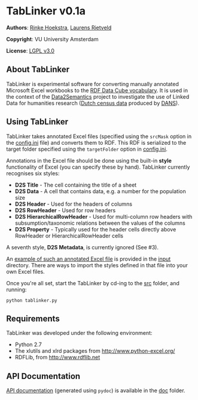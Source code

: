 # TabLinker v0.1a
**Authors**: [Rinke Hoekstra](http://github.com/RinkeHoekstra), [Laurens Rietveld](http://github.com/LaurensRietveld)

**Copyright**: VU University Amsterdam

**License**: [LGPL v3.0](http://www.gnu.org/licenses/lgpl.html)

## About TabLinker

TabLinker is experimental software for converting manually annotated Microsoft Excel workbooks to the [RDF Data Cube vocabulary](http://publishing-statistical-data.googlecode.com/svn/trunk/specs/src/main/html/cube.html). It is used in the context of the [Data2Semantics](http://www.data2semantics.org) project to investigate the use of Linked Data for humanities research ([Dutch census data](http://www.volkstellingen.nl) produced by [DANS](http://dans.knaw.nl)).

## Using TabLinker

TabLinker takes annotated Excel files (specified using the `srcMask` option in the [config.ini](http://github.com/Data2Semantics/TabLinker/tree/master/config.ini) file) and converts them to RDF. This RDF is serialized to the target folder specified using the `targetFolder` option in [config.ini](http://github.com/Data2Semantics/TabLinker/tree/master/config.ini).

Annotations in the Excel file should be done using the built-in **style** functionality of Excel (you can specify these by hand). TabLinker currently recognises six styles:

* **D2S Title** - The cell containing the title of a sheet
* **D2S Data** - A cell that contains data, e.g. a number for the population size 
* **D2S Header** - Used for the headers of columns
* **D2S RowHeader** - Used for row headers
* **D2S HierarchicalRowHeader** - Used for multi-column row headers with subsumption/taxonomic relations between the values of the columns
* **D2S Property** - Typically used for the header cells directly above RowHeader or HierarchicalRowHeader cells

A seventh style, **D2S Metadata**, is currently ignored (See #3).

An [example of such an annotated Excel file](http://github.com/Data2Semantics/TabLinker/tree/master/input/BRT_1889_02_T1_marked.xls) is provided in the [input](http://github.com/Data2Semantics/TabLinker/tree/master/input/) directory. There are ways to import the styles defined in that file into your own Excel files.

Once you're all set, start the TabLinker by cd-ing to the [src](http://github.com/Data2Semantics/TabLinker/tree/master/src/) folder, and running:

```python tablinker.py```

## Requirements

TabLinker was developed under the following environment:

* Python 2.7
* The xlutils and xlrd packages from <http://www.python-excel.org/>
* RDFLib, from <http://www.rdflib.net>

## API Documentation

[API documentation](http://github.com/Data2Semantics/TabLinker/tree/master/doc/tablinker.html) (generated using `pydoc`) is available in the [doc](http://github.com/Data2Semantics/TabLinker/tree/master/doc/) folder.
